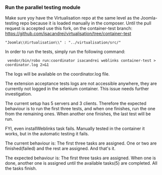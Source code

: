 ### Run the parallel testing module

Make sure yoy have the Virtualisation repo at the same level as the Joomla-testing repo because it is loaded manually in the composer. Until the pull request is accepted use this fork, on the container-test branch: https://github.com/isacandrei/virtualisation/tree/container-test

```
"Joomla\\Virtualisation\\" : "../virtualisation/src/"
```

In order to run the tests, simply run the following command:

```
 vendor/bin/robo run:coordinator isacandrei weblinks container-test > coordinator.log 2>&1
```

The logs will be available on the coordinator.log file.

The extension acceptance tests logs are not accessible anywhere, they are currently not logged in the selenium container. This issue needs further investigation.

The current setup has 5 servers and 3 clients. Therefore the expected behaviour is to run the first three tests, and when one finishes, run the one from the remaining ones. When another one finishes, the last test will be run.
 
FYI, even installWeblinks task fails. Manually tested in the container it works, but in the automatic testing it fails.

The current behaviour is: 
The first three tasks are assigned. 
One or two are finished(failed) and the rest are assigned. And that's it.

The expected behaviour is:
The first three tasks are assigned. 
When one is done, another one is assigned until the available tasks(5) are completed.
All the tasks finish.